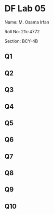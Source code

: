 # DF Lab 05
Name: M. Osama Irfan

Roll No: 21k-4772

Section: BCY-4B
## Q1


## Q2


## Q3


## Q4


## Q5


## Q6


## Q7


## Q8


## Q9


## Q10
